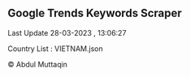 

## Google Trends Keywords Scraper 
 
Last Update 28-03-2023 , 13:06:27

Country List :
VIETNAM.json



© Abdul Muttaqin 
